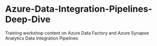 # Azure-Data-Integration-Pipelines-Deep-Dive
Training workshop content on Azure Data Factory and Azure Synapse Analytics Data Integration Pipelines
